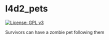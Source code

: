 # l4d2_pets
[![License: GPL v3](https://img.shields.io/badge/License-GPLv3-blue.svg)](https://www.gnu.org/licenses/gpl-3.0)

Survivors can have a zombie pet following them
